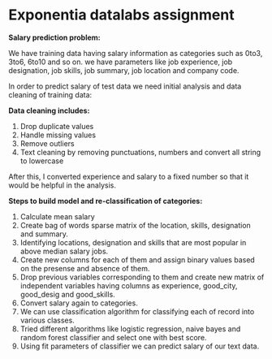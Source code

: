 # Exponentia datalabs assignment

**Salary prediction problem:**

We have training data having salary information as categories such as 0to3, 3to6, 6to10 and so on. we have parameters like job experience, job designation, job skills, job summary, job location and company code. 

In order to predict salary of test data we need initial analysis and data cleaning of training data:

**Data cleaning includes:**
1. Drop duplicate values
2. Handle missing values
3. Remove outliers
4. Text cleaning by removing punctuations, numbers and convert all string to lowercase

After this, I converted experience and salary to a fixed number so that it would be helpful in the analysis.

**Steps to build model and re-classification of categories:**

1. Calculate mean salary
2. Create bag of words sparse matrix of the location, skills, designation and summary.
3. Identifying locations, designation and skills that are most popular in above median salary jobs. 
4. Create new columns for each of them and assign binary values based on the presense and absence of them.
5. Drop previous variables corresponding to them and create new matrix of independent variables having columns as experience, good_city, good_desig and good_skills.
6. Convert salary again to categories.
7. We can use classification algorithm for classifying each of record into various classes. 
8. Tried different algorithms like logistic regression, naive bayes and random forest classifier and select one with best score.
9. Using fit parameters of classifier we can predict salary of our text data.


